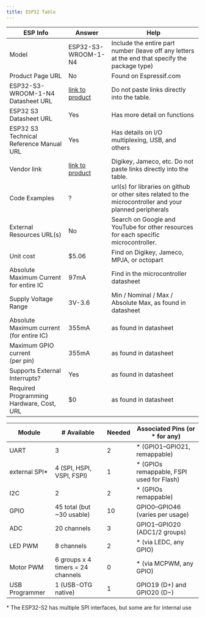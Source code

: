 ```yaml
---
title: ESP32 Table
---
```


| ESP Info                                      | Answer | Help                                                                                                      |
| --------------------------------------------- | ------ | --------------------------------------------------------------------------------------------------------- |
| Model                                         |ESP32-S3-WROOM-1-N4| Include the entire part number (leave off any letters at the end that specify the package type)           |
| Product Page URL                              | No     | Found on Espressif.com                                                                                    |
| ESP32-S3-WROOM-1-N4 Datasheet URL             |[link to product](https://www.espressif.com/sites/default/files/documentation/esp32-s3-wroom-1_wroom-1u_datasheet_en.pdf)      | Do not paste links directly into the table.                                             |
| ESP32 S3 Datasheet URL                        | Yes    | Has more detail on functions                                                                              |
| ESP32 S3 Technical Reference Manual URL       | Yes    | Has details on I/O multiplexing, USB, and others                                                          |
| Vendor link                                   |[link to product](https://www.digikey.com/en/products/detail/espressif-systems/ESP32-S3-WROOM-1-N4/16162639)      | Digikey, Jameco, etc.  Do not paste links directly into the table.                       |
| Code Examples                                 | ?      | url(s) for libraries on github or other sites related to the microcontroller and your planned peripherals |
| External Resources URL(s)                     | No     | Search on Google and YouTube for other resources for each specific microcontroller.                       |
| Unit cost                                     | $5.06  | Find on Digikey, Jameco, MPJA, or octopart                                                                |
| Absolute Maximum Current for entire IC        | 97mA   | Find in the microcontroller datasheet                                                                     |
| Supply Voltage Range                          | 3V-3.6 | Min / Nominal / Max / Absolute Max, as found in datasheet                                                 |
| Absolute Maximum current <br> (for entire IC) | 355mA  | as found in datasheet                                                                                     |
| Maximum GPIO current <br> (per pin)           | 355mA  | as found in datasheet                                                                                     |
| Supports External Interrupts?                 | Yes    | as found in datasheet                                                                                     |
| Required Programming Hardware, Cost, URL      | $0     | as found in datasheet                                                                                     |

| Module         | # Available | Needed | Associated Pins (or * for any)     |
| -------------- | ----------- | ------ | ---------------------------------- |
| UART           | 3           | 2      | * (GPIO1–GPIO21, remappable)       |
| external SPI*  | 4 (SPI, HSPI, VSPI, FSPI) | 1 | * (GPIOs remappable, FSPI used for Flash) |
| I2C            | 2           | 2      | * (GPIOs remappable)               |
| GPIO           | 45 total (but ~30 usable) | 10 | GPIO0–GPIO46 (varies per usage)    |
| ADC            | 20 channels | 3      | GPIO1–GPIO20 (ADC1/2 groups)       |
| LED PWM        | 8 channels  | 2      | * (via LEDC, any GPIO)             |
| Motor PWM      | 6 groups x 4 timers = 24 channels | 0 | * (via MCPWM, any GPIO)    |
| USB Programmer | 1 (USB-OTG native) | 1      | GPIO19 (D+) and GPIO20 (D−)        |




\* The ESP32-S2 has multiple SPI interfaces, but some are for internal use

